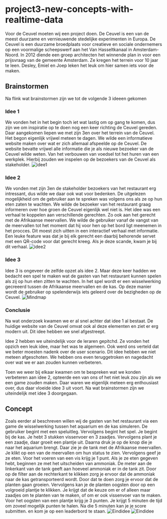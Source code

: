 # project3-new-concepts-with-realtime-data

Voor de Ceuvel moeten wij een project doen. De Ceuvel is een van de meest duurzame en vernieuwende stedelijke experimenten in Europa.
De Ceuvel is een duurzame broedplaats voor creatieve en sociale ondernemers op een voormalige scheepswerf aan het Van Hasseltkanaal in Amsterdam-Noord. In 2012 diende een groep architecten het winnende plan in voor een prijsvraag van de gemeente Amsterdam. Ze kregen het terrein voor 10 jaar te leen. Desley, Emiel en Joep leken het leuk om hier samen iets voor de maken.

## Brainstormen
Na flink wat brainstormen zijn we tot de volgende 3 ideeen gekomen

### Idee 1
We vonden het in het begin toch iet wat lastig om op gang te komen, dus zijn we om inspiratie op te doen nog een keer richting de Ceuvel gereden. Daar aangekomen liepen we met zijn 3en over het terrein van de Ceuvel. Het begon eigenlijk vrijwel meteen te dagen. We wilde een informatieve website maken over wat er zich allemaal afspeelde op de Ceuvel. De website bevatte vrijwel alle informatie die je als nieuwe bezoeker van de Ceuvel wilde weten. Van het verbouwen van voedsel tot het huren van een werkplek. Hierbij zouden we inspelen op de bezoekers van de Ceuvel als stakeholder.
![idee1](https://github.com/japgroevemaker/project3-new-concepts-with-realtime-data/blob/master/image/idee2.2.jpeg)

### Idee 2
We vonden met zijn 3en de stakeholder bezoekers van het restaurant erg intressant, dus wilde we daar ook wat voor bedenken. De uitgelezen mogelijkheid om de gebruiker aan te spreken was volgens ons als ze op hun eten zaten te wachten. We wilde de bezoeker van het restaurant graag informeren over hoe groen de Ceuvel eigenlijk wel niet is. Het idee was een verhaal te koppelen aan verschillende gerechten. Zo ook aan het gerecht met de Afrikaanse meervallen. We wilde de gebruiker vanaf de vangst van de meervallen tot het moment dat hij voor hen op het bord ligt meenemen in het procces. Dit moest zich uitten in een interactief verhaal met informatie. Een leuke feature was dat je bij elk gerecht een daarbij behorende servet met een QR-code voor dat gerecht kreeg. Als je deze scande, kwam je bij dit verhaal.
![idee2](https://github.com/japgroevemaker/project3-new-concepts-with-realtime-data/blob/master/image/idee2.1.jpeg)

### Idee 3
Idee 3 is ongeveer de zelfde opzet als idee 2. Maar deze keer hadden we bedacht een spel te maken wat de gasten van het restaurant kunnen spelen als zij op hun eten zitten te wachten. In het spel wordt er een wisselwerking gecreeerd tussen de Afrikaanse meervallen en de kas.
Op deze manier wordt de gebruiker op spelenderwijs iets geleerd over de bezigheden op de Ceuvel.
![Mindmap](https://github.com/japgroevemaker/project3-new-concepts-with-realtime-data/blob/master/image/idee3.1.jpg)

### Conclusie
Na wat onderzoek kwamen we er al snel achter dat idee 1 al bestaat. De huidige website van de Ceuvel omvat ook al deze elementen en ziet er erg modern uit. Dit idee hebben we snel afgestreept.

Idee 2 hebben we uiteindelijk voor de leraren gepitchd. Ze vonden het opzich een leuk idee, maar het was te algemeen. Ook werd ons verteld dat we beter moesten nadenk over de user scenario. Dit idee hebben we niet meteen afgeschoten. We hebben ons even teruggetroken en nagedacht over wat we er aan zouden kunnen verbeteren.

Toen we weer bij elkaar kwamen om te bespreken wat we konden verbeteren aan idee 2, opteerde een van ons of het niet leuk zou zijn als we een game zouden maken. Daar waren we eigenlijk meteen erg enthousiast over, dus daar vloeide idee 3 uit voort. Na wat brainstormen zijn we uiteindelijk met idee 3 doorgegaan.

## Concept
Zoals eerder al beschreven willen wij de gasten van het restaurant via een game de wisselwerking tussen het aquarium en de kas simuleren. De gebruiker begint met een speluitleg. Vervolgens begint het spel. Je begint bij de kas. Je hebt 3 stukken vissenvoer en 3 zaadjes. Vervolgens plant je een zaadje, daar groeit een plantje uit. Daarna druk je op de knop die je naar het aquarium brengt. Daar zie je de tank met de Afrikaanse meervallen. Je klikt op een van de meervallen om hun status te zien. Vervolgens geef je ze eten. Voor het voeren van een vis krijg je 1 punt. Als je ze eten gegeven hebt, beginnen ze met het uitscheiden van ammoniak. De meter aan de linkerkant van de tank geeft aan hoeveel ammoniak er in de tank zit. Door op de filter aan de rechterkant te klikken zorg je ervoor dat de ammoniak naar de kas getransporteerd wordt. Door dat te doen zorg je ervoor dat de planten gaan groeien. Vervolgens kan je de planten oogsten door op een volgroeid plantje te klikken. Je krijgt dat de keuze om er of alleen maar zaadjes om te planten van te maken, of om er ook vissenvoer van te maken. Voor het oogsten van een plantje krijg je 3 punten. Je krijgt 5 minuten de tijd om zoveel mogelijk punten te halen. Na die 5 minuten kan je je score submitten. en kom je op een leaderbord te staan.
![Eindidee](https://github.com/japgroevemaker/project3-new-concepts-with-realtime-data/blob/master/image/eind1.jpg)
![Eindidee](https://github.com/japgroevemaker/project3-new-concepts-with-realtime-data/blob/master/image/eind2.jpg)
